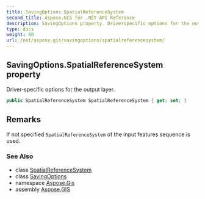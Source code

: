 ```yaml
---
title: SavingOptions.SpatialReferenceSystem
second_title: Aspose.GIS for .NET API Reference
description: SavingOptions property. Driverspecific options for the output layer
type: docs
weight: 40
url: /net/aspose.gis/savingoptions/spatialreferencesystem/
---
```

## SavingOptions.SpatialReferenceSystem property

Driver-specific options for the output layer.

```csharp
public SpatialReferenceSystem SpatialReferenceSystem { get; set; }
```

## Remarks

If not specified `SpatialReferenceSystem` of the input features sequence is used.

### See Also

* class [SpatialReferenceSystem](../../../aspose.gis.spatialreferencing/spatialreferencesystem/)
* class [SavingOptions](../)
* namespace [Aspose.Gis](../../savingoptions/)
* assembly [Aspose.GIS](../../../)


